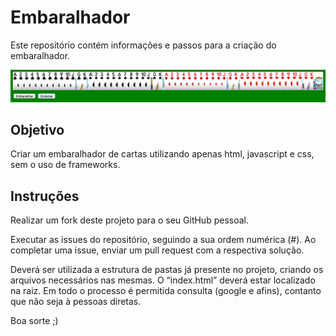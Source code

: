 # Embaralhador

Este repositório contém informações e passos para a criação do embaralhador.

![alt tag](res/exemploOrdenacao.png)

## Objetivo

Criar um embaralhador de cartas utilizando apenas html, javascript e css, sem o uso de frameworks.

## Instruções

Realizar um fork deste projeto para o seu GitHub pessoal.

Executar as issues do repositório, seguindo a sua ordem numérica (#). Ao completar uma issue, enviar um pull request com a respectiva solução.

Deverá ser utilizada a estrutura de pastas já presente no projeto, criando os arquivos necessários nas mesmas. O “index.html” deverá estar localizado na raiz.
Em todo o processo é permitida consulta (google e afins), contanto que não seja à pessoas diretas.

Boa sorte ;)
